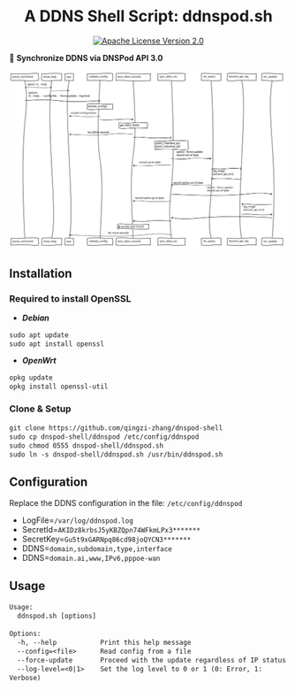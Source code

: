 <div align="center">
  <h1>A DDNS Shell Script: ddnspod.sh</h1>
</div>

<p align="center">
  <a href="https://github.com/qingzi-zhang/dnspod-shell/blob/main/LICENSE">
    <img alt="Apache License Version 2.0" src="https://img.shields.io/github/license/qingzi-zhang/dnspod-shell">
  </a>
</p>

🔁 **Synchronize DDNS via DNSPod API 3.0**

![diagram](ddnspod.svg)

## Installation
### Required to install OpenSSL
- ***Debian***
```
sudo apt update
sudo apt install openssl
```
- ***OpenWrt***
```
opkg update
opkg install openssl-util
```

### Clone & Setup
```
git clone https://github.com/qingzi-zhang/dnspod-shell
sudo cp dnspod-shell/ddnspod /etc/config/ddnspod
sudo chmod 0555 dnspod-shell/ddnspod.sh
sudo ln -s dnspod-shell/ddnspod.sh /usr/bin/ddnspod.sh
```

## Configuration
Replace the DDNS configuration in the file: `/etc/config/ddnspod`
- LogFile=`/var/log/ddnspod.log`
- SecretId=`AKIDz8krbsJ5yKBZQpn74WFkmLPx3*******`
- SecretKey=`Gu5t9xGARNpq86cd98joQYCN3*******`
- DDNS=`domain,subdomain,type,interface`
- DDNS=`domain.ai,www,IPv6,pppoe-wan`

## Usage
```
Usage:
  ddnspod.sh [options]

Options:
  -h, --help           Print this help message
  --config=<file>      Read config from a file
  --force-update       Proceed with the update regardless of IP status
  --log-level=<0|1>    Set the log level to 0 or 1 (0: Error, 1: Verbose)
```
